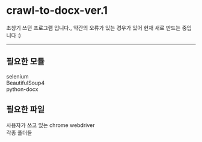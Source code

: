 # crawl-to-docx-ver.1

초창기 쓰던 프로그램 입니다.,
약간의 오류가 있는 경우가 있어 현재 새로 만드는 중입니다 :)

---

## 필요한 모듈

selenium <br>
BeautifulSoup4 <br>
python-docx

## 필요한 파일

사용자가 쓰고 있는 chrome webdriver <br>
각종 폴더들
